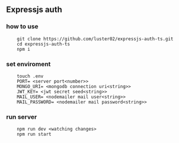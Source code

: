 ## Expressjs auth

### how to use 
```
    git clone https://github.com/luster02/expressjs-auth-ts.git
    cd expressjs-auth-ts
    npm i 
```
### set enviroment 
```
    touch .env
    PORT= <server port<number>>
    MONGO_URI= <mongodb connection uri<string>>
    JWT_KEY= <jwt secret seed<string>>
    MAIL_USER= <nodemailer mail user<string>>
    MAIL_PASSWORD= <nodemailer mail password<string>>
```

### run server
```
    npm run dev <watching changes>
    npm run start 
```
